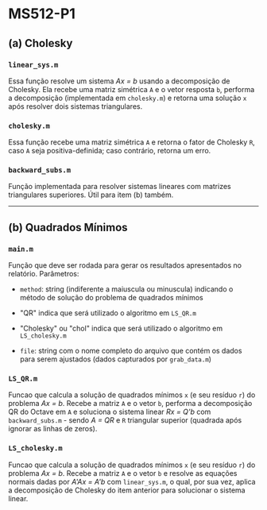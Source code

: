# MS512-P1

## (a) Cholesky

### `linear_sys.m`

Essa função resolve um sistema *Ax = b* usando a decomposição de Cholesky. Ela recebe uma matriz simétrica `A` e o vetor resposta `b`, performa a decomposição (implementada em `cholesky.m`) e retorna uma solução `x` após resolver dois sistemas triangulares.

### `cholesky.m`

Essa função recebe uma matriz simétrica `A` e retorna o fator de Cholesky `R`, caso `A` seja positiva-definida; caso contrário, retorna um erro.

### `backward_subs.m`

Função implementada para resolver sistemas lineares com matrizes triangulares superiores. Útil para item (b) também.

---

## (b) Quadrados Mínimos

### `main.m`

Função que deve ser rodada para gerar os resultados apresentados no relatório. Parâmetros:

- `method`: string (indiferente a maiuscula ou minuscula) indicando o método de solução do problema de quadrados mínimos

- "QR" indica que será utilizado  o algoritmo em `LS_QR.m`
- "Cholesky" ou "chol" indica que será utilizado o algoritmo em `LS_cholesky.m`

- `file`: string com o nome completo do arquivo que contém os dados para serem ajustados (dados capturados por `grab_data.m`)

### `LS_QR.m`

Funcao que calcula a solução de quadrados mínimos `x` (e seu resíduo `r`) do problema *Ax = b*. Recebe a matriz `A` e o vetor `b`, performa a decomposição QR do Octave em `A` e soluciona o sistema linear *Rx = Q'b* com `backward_subs.m` - sendo *A = QR* e `R` triangular superior (quadrada após ignorar as linhas de zeros).

### `LS_cholesky.m`

Funcao que calcula a solução de quadrados mínimos `x` (e seu resíduo `r`) do problema *Ax = b*. Recebe a matriz `A` e o vetor `b` e resolve as equações normais dadas por *A'Ax = A'b*  com `linear_sys.m`, o qual, por sua vez, aplica a decomposição de Cholesky do item anterior para solucionar o sistema linear.
